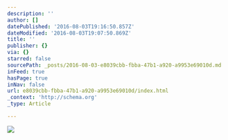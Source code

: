 ```yaml
---
description: ''
author: []
datePublished: '2016-08-03T19:16:50.857Z'
dateModified: '2016-08-03T19:07:50.869Z'
title: ''
publisher: {}
via: {}
starred: false
sourcePath: _posts/2016-08-03-e8039cbb-fbba-47b1-a920-a9953e69010d.md
inFeed: true
hasPage: true
inNav: false
url: e8039cbb-fbba-47b1-a920-a9953e69010d/index.html
_context: 'http://schema.org'
_type: Article

---
```

![](https://the-grid-user-content.s3-us-west-2.amazonaws.com/12798a76-1602-4750-b0a7-408490dc6609.png)